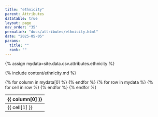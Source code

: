 ```yaml
---
title: "ethnicity"
parent: Attributes
datatable: true
layout: page
nav_order: "35"
permalink: "docs/attributes/ethnicity.html"
date: "2025-05-05"
params:
  title: ""
  rank: ""
---
```

{% assign mydata=site.data.csv.attributes.ethnicity %} 

{% include content/ethnicity.md %}

<table id="myTable" class="display" style="width:100%">
    <thead>
    {% for column in mydata[0] %}
        <th>{{ column[0] }}</th>
    {% endfor %}
    </thead>
    <tbody>
    {% for row in mydata %}
        <tr>
        {% for cell in row %}
            <td>{{ cell[1] }}</td>
        {% endfor %}
        </tr>
    {% endfor %}
    </tbody>
</table>
<script type="text/javascript">
  $(document).ready(function () {
    $('#myTable').DataTable({
      responsive: true,
      deferRender: false,
      paging: false,
      order: [],
    });
  });
</script>
